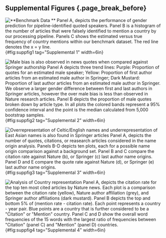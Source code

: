 ## Supplemental Figures {.page_break_before}

![
**Benchmark Data **
Panel A, depicts the performance of gender prediction for pipeline-identified quoted speakers. 
Panel B is a histogram of the number of articles that were falsely identified to mention a country by our processing pipeline. 
Panels C shows the estimated versus true frequency of country mentions within our benchmark dataset. The red line denotes the x = y line.
](https://github.com/nrosed/nature_news_disparities/raw/main/figure_notebooks/tmp_files/supp_fig1_tmp/supp_fig1.png "Supplementary Figure 1"){#fig:suppfig1 tag="Supplemental 1" width=6in}

![
**Male bias is also observed in news quotes when compared against _Springer_ authorship**
Panel A depicts three trend lines: Purple: Proportion of quotes for an estimated male speaker; Yellow: Proportion of first author articles from an estimated male author in _Springer_; Dark Mustard: Proportion of last author articles from an estimated male author in _Springer_.
We observe a larger gender difference between first and last authors in _Springer_ articles, however the over male bias is less than observed in _Nature_ research articles.
Panel B depicts the proportion of male quotes broken down by article type.
In all plots the colored bands represent a 95% confidence interval and the point is the median calculated from 5,000 bootstrap samples.
](https://github.com/nrosed/nature_news_disparities/raw/main/figure_notebooks/tmp_files/fig2_tmp/fig2_supp.png "Supplementary Figure 2"){#fig:suppfig2 tag="Supplemental 2" width=6in}

![
**Overrepresentation of Celtic/English names and underrepresentation of East Asian names is also found in _Springer_ articles**
Panel A, depicts the number of quotes, citations, or reasearch articles considered in the name origin analysis.
Panels B-D depicts ten plots, each for a possible name origin comparison against a background set.
Panel B and C compare the citation rate against _Nature_ (b), or _Springer_ (c) last author name origins.
Panel D and E compare the quote rate against _Nature_ (d), or _Springer_ (e) last author name origins.
](https://github.com/nrosed/nature_news_disparities/raw/main/figure_notebooks/tmp_files/fig3_tmp/fig3_supp.png "Supplementary Figure 3"){#fig:suppfig3 tag="Supplemental 3" width=6in}

![
**Analysis of Country representation**
Panel A, depicts the citation rate for the top ten most cited articles by _Nature_ news.
Each plot is a comparison between the citation rate (yellow), _Nature_ author affiliation (grey), and _Springer_ author affiliations (dark mustard).
Panel B depicts the top and bottom 5% of (mention rate - citation rate).
Each point represents a country - year pair.
Blue points are a country that is further considered to be a "Citation" or "Mention" country.
Panel C and D show the overall word frequencies of the 15 words with the largest ratio of frequencies between "Citation" (panel C) and "Mention" (panel D) countries.
](https://github.com/nrosed/nature_news_disparities/raw/main/figure_notebooks/tmp_files/fig4_tmp/fig4_supp.png "Supplementary Figure 4"){#fig:suppfig4 tag="Supplemental 4" width=6in}

